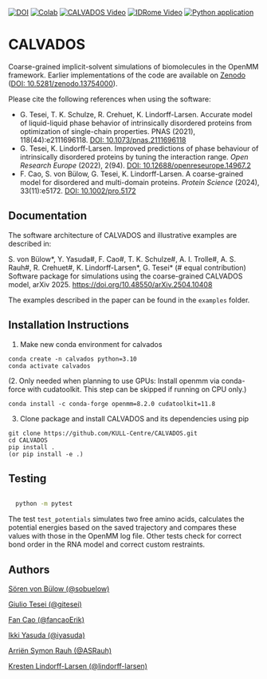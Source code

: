[![DOI](https://zenodo.org/badge/DOI/10.5281/zenodo.6914053.svg)](https://doi.org/10.5281/zenodo.6914053)
[![Colab](https://colab.research.google.com/assets/colab-badge.svg)](https://colab.research.google.com/github/KULL-Centre/_2023_Tesei_IDRome/blob/main/IDRLab.ipynb)
[![CALVADOS Video](http://img.shields.io/badge/►-Video-FF0000.svg)](https://youtu.be/r-eFzoBiQZ4)
[![IDRome Video](http://img.shields.io/badge/►-Video-FF0000.svg)](https://youtu.be/kL3-cusHgzM)
[![Python application](https://github.com/KULL-Centre/CALVADOS/actions/workflows/python-app.yml/badge.svg)](https://github.com/KULL-Centre/CALVADOS/actions/workflows/python-app.yml)

# CALVADOS

Coarse-grained implicit-solvent simulations of biomolecules in the OpenMM framework.
Earlier implementations of the code are available on [Zenodo](https://zenodo.org/search?q=metadata.subjects.subject%3A%22CALVADOS%22&l=list&p=1&s=10&sort=bestmatch) ([DOI: 10.5281/zenodo.13754000](https://doi.org/10.5281/zenodo.13754000)).

Please cite the following references when using the software:

- G. Tesei, T. K. Schulze, R. Crehuet, K. Lindorff-Larsen. Accurate model of liquid-liquid phase behavior of intrinsically disordered proteins from optimization of single-chain properties. PNAS (2021), 118(44):e2111696118. [DOI: 10.1073/pnas.2111696118](https://doi.org/10.1073/pnas.2111696118)
- G. Tesei, K. Lindorff-Larsen. Improved predictions of phase behaviour of intrinsically disordered proteins by tuning the interaction range. _Open Research Europe_ (2022), 2(94). [DOI: 10.12688/openreseurope.14967.2](https://doi.org/10.12688/openreseurope.14967.2)
- F. Cao, S. von Bülow, G. Tesei, K. Lindorff-Larsen. A coarse-grained model for disordered and multi-domain proteins. _Protein Science_ (2024), 33(11):e5172. [DOI: 10.1002/pro.5172](https://doi.org/10.1002/pro.5172)

## Documentation

The software architecture of CALVADOS and illustrative examples are described in:

S. von Bülow*, Y. Yasuda#, F. Cao#, T. K. Schulze#, A. I. Trolle#, A. S. Rauh#, R. Crehuet#, K. Lindorff-Larsen*, G. Tesei* (# equal contribution)
Software package for simulations using the coarse-grained CALVADOS model, arXiv 2025. https://doi.org/10.48550/arXiv.2504.10408

The examples described in the paper can be found in the `examples` folder.

## Installation Instructions

1. Make new conda environment for calvados
``` 
conda create -n calvados python=3.10
conda activate calvados
```
(2. Only needed when planning to use GPUs: Install openmm via conda-force with cudatoolkit. This step can be skipped if running on CPU only.)
```
conda install -c conda-forge openmm=8.2.0 cudatoolkit=11.8
```
3. Clone package and install CALVADOS and its dependencies using pip
``` 
git clone https://github.com/KULL-Centre/CALVADOS.git
cd CALVADOS
pip install .
(or pip install -e .)
```

## Testing

```bash

  python -m pytest
```
The test `test_potentials` simulates two free amino acids, calculates the potential energies based on the saved trajectory and compares these values with those in the OpenMM log file. Other tests check for correct bond order in the RNA model and correct custom restraints.

## Authors

[Sören von Bülow (@sobuelow)](https://github.com/sobuelow)

[Giulio Tesei (@gitesei)](https://github.com/gitesei)

[Fan Cao (@fancaoErik)](https://github.com/fancaoErik)

[Ikki Yasuda (@iyasuda)](https://github.com/iyasuda)

[Arriën Symon Rauh (@ASRauh)](https://github.com/ASRauh)

[Kresten Lindorff-Larsen (@lindorff-larsen)](https://github.com/lindorff-larsen)

